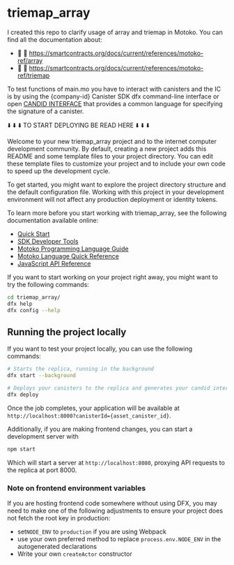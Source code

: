 # triemap_array

I created this repo to clarify usage of array and triemap in Motoko. 
You can find all the documentation about:
- :open_book: :open_book: https://smartcontracts.org/docs/current/references/motoko-ref/array
- :open_book: :open_book: https://smartcontracts.org/docs/current/references/motoko-ref/triemap 

To test functions of main.mo you have to interact with canisters and the IC is by using the {company-id} Canister SDK dfx command-line interface or open [CANDID INTERFACE](https://smartcontracts.org/docs/current/developer-docs/build/languages/candid/candid-howto) that provides a common language for specifying the signature of a canister.

:arrow_down: :arrow_down: :arrow_down: TO START DEPLOYING BE READ HERE :arrow_down: :arrow_down: :arrow_down:

Welcome to your new triemap_array project and to the internet computer development community. By default, creating a new project adds this README and some template files to your project directory. You can edit these template files to customize your project and to include your own code to speed up the development cycle.

To get started, you might want to explore the project directory structure and the default configuration file. Working with this project in your development environment will not affect any production deployment or identity tokens.

To learn more before you start working with triemap_array, see the following documentation available online:

- [Quick Start](https://sdk.dfinity.org/docs/quickstart/quickstart-intro.html)
- [SDK Developer Tools](https://sdk.dfinity.org/docs/developers-guide/sdk-guide.html)
- [Motoko Programming Language Guide](https://sdk.dfinity.org/docs/language-guide/motoko.html)
- [Motoko Language Quick Reference](https://sdk.dfinity.org/docs/language-guide/language-manual.html)
- [JavaScript API Reference](https://erxue-5aaaa-aaaab-qaagq-cai.raw.ic0.app)

If you want to start working on your project right away, you might want to try the following commands:

```bash
cd triemap_array/
dfx help
dfx config --help
```

## Running the project locally

If you want to test your project locally, you can use the following commands:

```bash
# Starts the replica, running in the background
dfx start --background

# Deploys your canisters to the replica and generates your candid interface
dfx deploy
```

Once the job completes, your application will be available at `http://localhost:8000?canisterId={asset_canister_id}`.

Additionally, if you are making frontend changes, you can start a development server with

```bash
npm start
```

Which will start a server at `http://localhost:8080`, proxying API requests to the replica at port 8000.

### Note on frontend environment variables

If you are hosting frontend code somewhere without using DFX, you may need to make one of the following adjustments to ensure your project does not fetch the root key in production:

- set`NODE_ENV` to `production` if you are using Webpack
- use your own preferred method to replace `process.env.NODE_ENV` in the autogenerated declarations
- Write your own `createActor` constructor